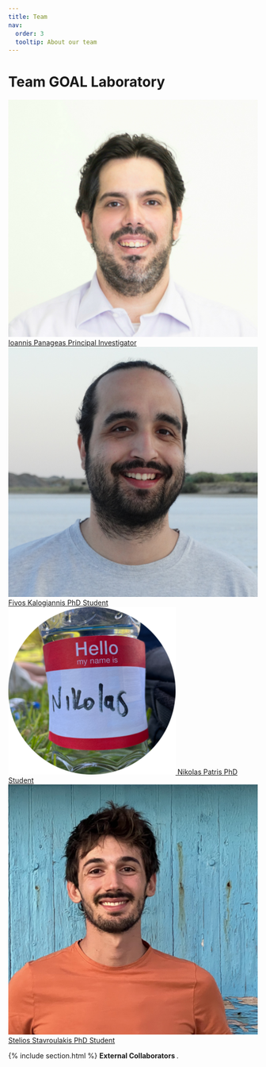 ```yaml
---
title: Team
nav:
  order: 3
  tooltip: About our team
---
```


# <i class="fas fa-users"></i>Team GOAL Laboratory 


<a href="https://panageas.github.io/" class="portrait" style="--width: 250px">
<span class="portrait_image">
    <img
      src="/images/portraits/Panageas.jpg"
      onerror="this.src = '/images/placeholder.svg'; this.onerror = null;"
      loading="lazy"
      alt="Fivos Kalogiannis"
    >
  </span><span class="portrait_name">
      Ioannis Panageas
    </span><span class="portrait_description">
      Principal Investigator
    </span></a>
<br>

<a href="https://fivoskal.github.io/" class="portrait" style="--width: 150px">
<span class="portrait_image">
    <img
      src="/images/portraits/Kalogiannis.jpg"
      onerror="this.src = '/images/placeholder.svg'; this.onerror = null;"
      loading="lazy"
      alt="Fivos Kalogiannis"
    >
  </span><span class="portrait_name">
      Fivos Kalogiannis
    </span><span class="portrait_description">
      PhD Student
    </span></a>
<a href="https://npatris.github.io/" class="portrait" style="--width: 150px">
<span class="portrait_image">
    <img
      src="/images/portraits/nikolas.png"
      onerror="this.src = '/images/placeholder.svg'; this.onerror = null;"
      loading="lazy"
      alt="Nikolas Patris"
    >
  </span><span class="portrait_name">
      Nikolas Patris
    </span><span class="portrait_description">
      PhD Student
    </span></a>
<a href="https://steliostavroulakis.github.io/" class="portrait" style="--width: 150px">
<span class="portrait_image">
    <img
      src="/images/portraits/Stavroulakis.jpg"
      onerror="this.src = '/images/placeholder.svg'; this.onerror = null;"
      loading="lazy"
      alt="Stelios Stavroulakis"
    >
  </span><span class="portrait_name">
      Stelios Stavroulakis
    </span><span class="portrait_description">
      PhD Student
    </span></a>
    
{% include section.html %}
<strong> External Collaborators </strong>.

